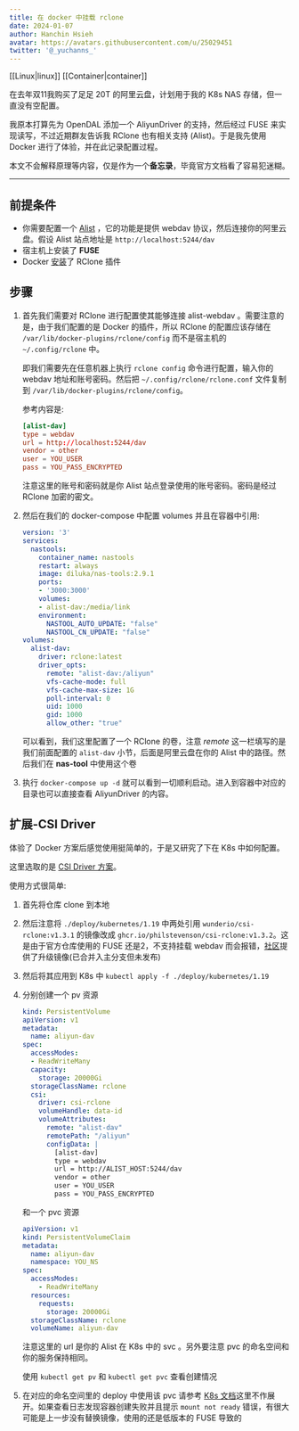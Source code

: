```yaml
---
title: 在 docker 中挂载 rclone
date: 2024-01-07
author: Hanchin Hsieh
avatar: https://avatars.githubusercontent.com/u/25029451
twitter: '@_yuchanns_'
---
```

[[Linux|linux]] [[Container|container]]

在去年双11我购买了足足 20T 的阿里云盘，计划用于我的 K8s NAS 存储，但一直没有空配置。

我原本打算先为 OpenDAL 添加一个 AliyunDriver 的支持，然后经过 FUSE
来实现读写，不过近期群友告诉我 RClone 也有相关支持 (Alist)。于是我先使用 Docker 进行了体验，并在此记录配置过程。

本文不会解释原理等内容，仅是作为一个**备忘录**，毕竟官方文档看了容易犯迷糊。

---

## 前提条件

- 你需要配置一个 [Alist](https://alist-doc.nn.ci/en/docs/install/docker) ，它的功能是提供 webdav 协议，然后连接你的阿里云盘。假设 Alist 站点地址是 `http://localhost:5244/dav`
- 宿主机上安装了 **FUSE**
- Docker [安装](https://rclone.org/docker/)了 RClone 插件

## 步骤

1. 首先我们需要对 RClone 进行配置使其能够连接 alist-webdav 。需要注意的是，由于我们配置的是
   Docker 的插件，所以 RClone 的配置应该存储在 `/var/lib/docker-plugins/rclone/config`
   而不是宿主机的 `~/.config/rclone` 中。

   即我们需要先在任意机器上执行 `rclone config`
   命令进行配置，输入你的 webdav 地址和账号密码。然后把 `~/.config/rclone/rclone.conf` 文件复制到 `/var/lib/docker-plugins/rclone/config`。

   参考内容是:
    ```toml
    [alist-dav]
    type = webdav
    url = http://localhost:5244/dav
    vendor = other
    user = YOU_USER
    pass = YOU_PASS_ENCRYPTED
    ```
   注意这里的账号和密码就是你 Alist
   站点登录使用的账号密码。密码是经过 RClone 加密的密文。
2. 然后在我们的 docker-compose 中配置 volumes 并且在容器中引用:
    ```yaml
    version: '3'
    services:
      nastools:
        container_name: nastools
        restart: always
        image: diluka/nas-tools:2.9.1
        ports:
        - '3000:3000'
        volumes:
        - alist-dav:/media/link
        environment:
          NASTOOL_AUTO_UPDATE: "false"
          NASTOOL_CN_UPDATE: "false"
    volumes:
      alist-dav:
        driver: rclone:latest
        driver_opts:
          remote: "alist-dav:/aliyun"
          vfs-cache-mode: full
          vfs-cache-max-size: 1G
          poll-interval: 0
          uid: 1000
          gid: 1000
          allow_other: "true"
    ```
    可以看到，我们这里配置了一个 RClone 的卷，注意 *remote* 这一栏填写的是我们前面配置的 `alist-dav` 小节，后面是阿里云盘在你的 Alist 中的路径。然后我们在 **nas-tool** 中使用这个卷
3. 执行 `docker-compose up -d` 就可以看到一切顺利启动。进入到容器中对应的目录也可以直接查看
   AliyunDriver 的内容。

## 扩展-CSI Driver

体验了 Docker 方案后感觉使用挺简单的，于是又研究了下在 K8s 中如何配置。

这里选取的是 [CSI Driver 方案](https://github.com/wunderio/csi-rclone)。

使用方式很简单:

1. 首先将仓库 clone 到本地
2. 然后注意将 `./deploy/kubernetes/1.19` 中两处引用 `wunderio/csi-rclone:v1.3.1` 的镜像改成 `ghcr.io/philstevenson/csi-rclone:v1.3.2`。这是由于官方仓库使用的 FUSE 还是2，不支持挂载 webdav 而会报错，[社区](https://github.com/wunderio/csi-rclone/pull/46)提供了升级镜像(已合并入主分支但未发布)
3. 然后将其应用到 K8s 中 `kubectl apply -f ./deploy/kubernetes/1.19`
4. 分别创建一个 pv 资源
    ```yaml
    kind: PersistentVolume
    apiVersion: v1
    metadata:
      name: aliyun-dav
    spec:
      accessModes:
      - ReadWriteMany
      capacity:
        storage: 20000Gi
      storageClassName: rclone
      csi:
        driver: csi-rclone
        volumeHandle: data-id
        volumeAttributes:
          remote: "alist-dav"
          remotePath: "/aliyun"
          configData: |
            [alist-dav]
            type = webdav
            url = http://ALIST_HOST:5244/dav
            vendor = other
            user = YOU_USER
            pass = YOU_PASS_ENCRYPTED
    ```
    和一个 pvc 资源
    ```yaml
    apiVersion: v1
    kind: PersistentVolumeClaim
    metadata:
      name: aliyun-dav
      namespace: YOU_NS
    spec:
      accessModes:
        - ReadWriteMany
      resources:
        requests:
          storage: 20000Gi
      storageClassName: rclone
      volumeName: aliyun-dav
    ```
    注意这里的 url 是你的 Alist 在 K8s 中的 svc 。另外要注意 pvc 的命名空间和你的服务保持相同。

    使用 `kubectl get pv` 和 `kubectl get pvc` 查看创建情况
5. 在对应的命名空间里的 deploy 中使用该 pvc 请参考 [K8s 文档](https://kubernetes.io/docs/tasks/configure-pod-container/configure-persistent-volume-storage/#create-a-pod)这里不作展开。如果查看日志发现容器创建失败并且提示 `mount not ready` 错误，有很大可能是上一步没有替换镜像，使用的还是低版本的 FUSE 导致的
